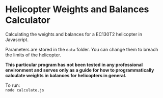 # Helicopter Weights and Balances Calculator

Calculating the weights and balances for a EC130T2 helicopter in Javascript.

Parameters are stored in the `data` folder. You can change them to breach the limits of the helicopter.

**This particular program has not been tested in any professional environment and serves only as a guide for how to programmatically calculate weights in balances for helicopters in general.**

To run:\
`node calculate.js`
